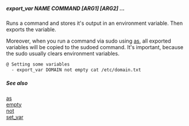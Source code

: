 ##### export_var NAME COMMAND [ARG1] [ARG2] ... #####

Runs a command and stores it's output in an environment variable. Then exports the variable. 

Moreover, when you run a command via sudo using [as](as.md), all exported variables will be copied to the sudoed command.
It's important, because the sudo usually clears environment variables.

```bash
@ Setting some variables
  - export_var DOMAIN not empty cat /etc/domain.txt
```

##### See also

[as](as.md)  
[empty](empty.md)  
[not](not.md)  
[set_var](set_var.md)  


